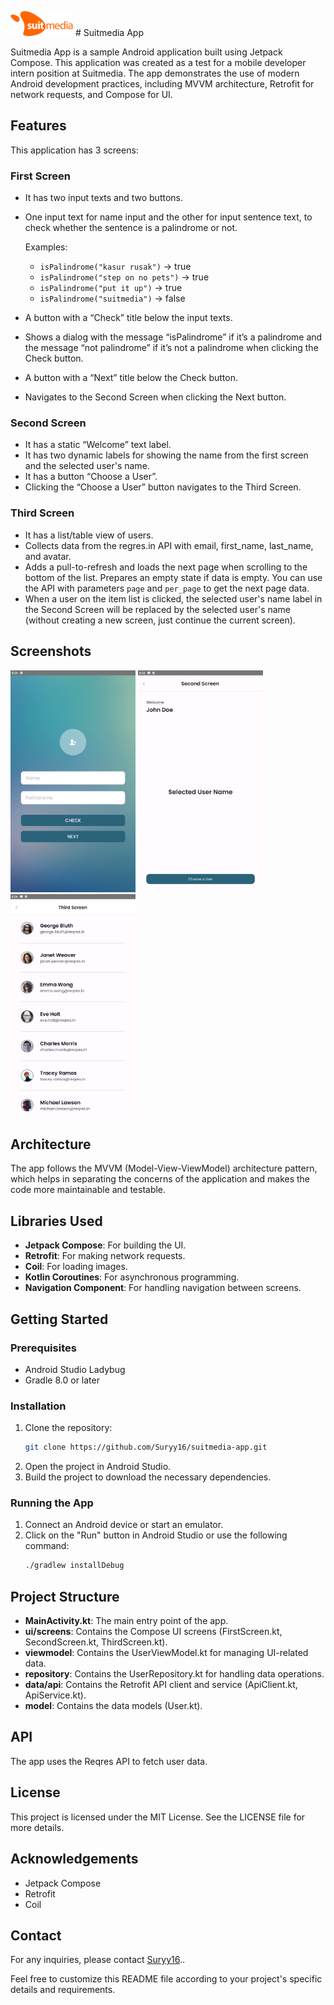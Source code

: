 <img src="screenshots/site-logo.png" alt="Suitmedia logo" width="100"> # Suitmedia App

Suitmedia App is a sample Android application built using Jetpack Compose. This application was created as a test for a mobile developer intern position at Suitmedia. The app demonstrates the use of modern Android development practices, including MVVM architecture, Retrofit for network requests, and Compose for UI.

## Features

This application has 3 screens:

### First Screen

- It has two input texts and two buttons.
- One input text for name input and the other for input sentence text, to check whether the sentence is a palindrome or not.

  Examples:
  - `isPalindrome("kasur rusak")` -> true
  - `isPalindrome("step on no pets")` -> true
  - `isPalindrome("put it up")` -> true
  - `isPalindrome("suitmedia")` -> false

- A button with a “Check” title below the input texts.
- Shows a dialog with the message “isPalindrome” if it’s a palindrome and the message “not palindrome” if it’s not a palindrome when clicking the Check button.
- A button with a “Next” title below the Check button.
- Navigates to the Second Screen when clicking the Next button.

### Second Screen

- It has a static “Welcome” text label.
- It has two dynamic labels for showing the name from the first screen and the selected user's name.
- It has a button “Choose a User”.
- Clicking the “Choose a User” button navigates to the Third Screen.

### Third Screen

- It has a list/table view of users.
- Collects data from the regres.in API with email, first_name, last_name, and avatar.
- Adds a pull-to-refresh and loads the next page when scrolling to the bottom of the list. Prepares an empty state if data is empty. You can use the API with parameters `page` and `per_page` to get the next page data.
- When a user on the item list is clicked, the selected user's name label in the Second Screen will be replaced by the selected user's name (without creating a new screen, just continue the current screen).

## Screenshots

<img src="screenshots/first_screen.png" alt="First Screen" width="200"> <img src="screenshots/second_screen.png" alt="Second Screen" width="200"> <img src="screenshots/third_screen.png" alt="Third Screen" width="200">

## Architecture

The app follows the MVVM (Model-View-ViewModel) architecture pattern, which helps in separating the concerns of the application and makes the code more maintainable and testable.

## Libraries Used

- **Jetpack Compose**: For building the UI.
- **Retrofit**: For making network requests.
- **Coil**: For loading images.
- **Kotlin Coroutines**: For asynchronous programming.
- **Navigation Component**: For handling navigation between screens.

## Getting Started

### Prerequisites

- Android Studio Ladybug
- Gradle 8.0 or later

### Installation

1. Clone the repository:
    ```sh
    git clone https://github.com/Suryy16/suitmedia-app.git
    ```
2. Open the project in Android Studio.
3. Build the project to download the necessary dependencies.

### Running the App

1. Connect an Android device or start an emulator.
2. Click on the "Run" button in Android Studio or use the following command:
    ```sh
    ./gradlew installDebug
    ```

## Project Structure

- **MainActivity.kt**: The main entry point of the app.
- **ui/screens**: Contains the Compose UI screens (FirstScreen.kt, SecondScreen.kt, ThirdScreen.kt).
- **viewmodel**: Contains the UserViewModel.kt for managing UI-related data.
- **repository**: Contains the UserRepository.kt for handling data operations.
- **data/api**: Contains the Retrofit API client and service (ApiClient.kt, ApiService.kt).
- **model**: Contains the data models (User.kt).

## API

The app uses the Reqres API to fetch user data.

## License

This project is licensed under the MIT License. See the LICENSE file for more details.

## Acknowledgements

- Jetpack Compose
- Retrofit
- Coil

## Contact

For any inquiries, please contact [Suryy16](https://github.com/Suryy16)..

Feel free to customize this README file according to your project's specific details and requirements.
